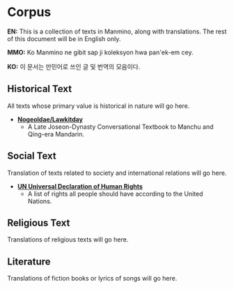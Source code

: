 # Corpus

**EN:** This is a collection of texts in Manmino, along with translations. The rest of this document will be in English only.

**MMO:** Ko Manmino ne gibit sap ji koleksyon hwa pan'ek-em cey.

**KO:** 이 문서는 만민어로 쓰인 글 및 번역의 모음이다.

## Historical Text
All texts whose primary value is historical in nature will go here.
  * **[Nogeoldae/Lawkitday](https://github.com/Manmino/corpus/blob/main/Lawkitday.md)**
    * A Late Joseon-Dynasty Conversational Textbook to Manchu and Qing-era Mandarin.
## Social Text
Translation of texts related to society and international relations will go here.
* **[UN Universal Declaration of Human Rights](https://github.com/Manmino/corpus/blob/main/UN-UDHR.md)**
    * A list of rights all people should have according to the United Nations.
## Religious Text
Translations of religious texts will go here.
## Literature
Translations of fiction books or lyrics of songs will go here.
